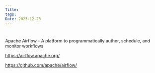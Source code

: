 ```yaml
---
Title: 
tags: 
Date: 2023-12-23
---
```


# 
Apache Airflow - A platform to programmatically author, schedule, and monitor workflows

https://airflow.apache.org/

https://github.com/apache/airflow/

